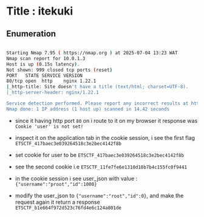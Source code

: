 # Title : itekuki


## Enumeration


```bash

Starting Nmap 7.95 ( https://nmap.org ) at 2025-07-04 13:23 WAT
Nmap scan report for 10.0.1.3
Host is up (0.15s latency).
Not shown: 999 closed tcp ports (reset)
PORT   STATE SERVICE VERSION
80/tcp open  http    nginx 1.22.1
|_http-title: Site doesn't have a title (text/html; charset=UTF-8).
|_http-server-header: nginx/1.22.1

Service detection performed. Please report any incorrect results at https://nmap.org/submit/ .
Nmap done: 1 IP address (1 host up) scanned in 14.42 seconds

```



- since it having http port `80` on i route to it on my browser it response was `Cookie 'user' is not set!`

- inspect it on the application tab in the cookie session, i see the first flag `ETSCTF_417baec3e039264518c3e2bec4142f8b`


- set cookie for user  to be `ETSCTF_417baec3e039264518c3e2bec4142f8b`

- see the second cookie i.e `ETSCTF_11fe7fe6e1310d18b7b4c155fc0f9441`

- in the cookie session i see user_json with value : `{"username":"proot","id":1000}`

- modify the user_json to `{"username":"root","id":0}`, and make the request again it return a response `ETSCTF_b1e664f972d523c76fd4e6c124a801de`